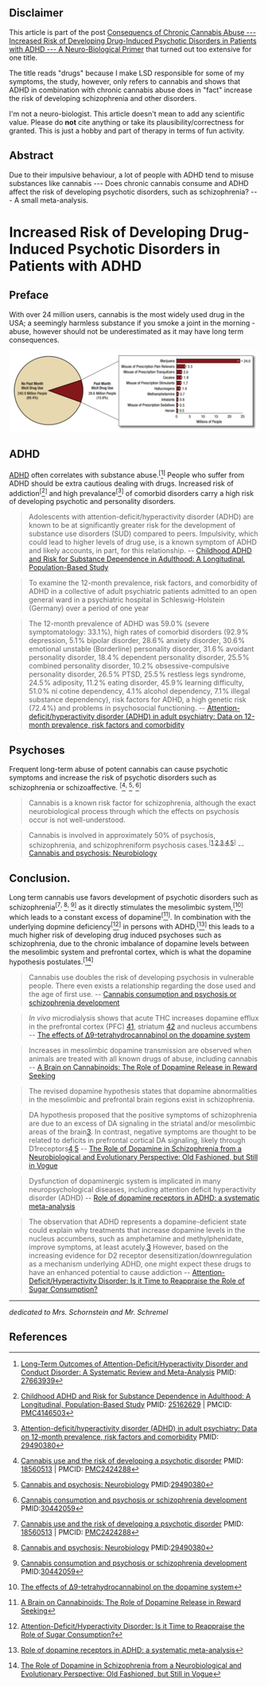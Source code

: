 ## Disclaimer
This article is part of the post [Consequencs of Chronic Cannabis Abuse --- Increased Risk of Developing Drug-Induced Psychotic Disorders in Patients with ADHD --- A Neuro-Biological Primer](https://oxytocin.home.blog/2019/06/27/consequences-of-chronic-drug-abuse/) that turned out too extensive for one title. 

The title reads "drugs" because I make LSD responsible for some of my symptoms, the study, however, only refers to cannabis and shows that ADHD in combination with chronic cannabis abuse does in "fact" increase the risk of developing schizophrenia and other disorders.

I'm not a neuro-biologist. This article doesn't mean to add any scientific value. Please do **not** cite anything or take its plausibility/correctness for granted. This is just a hobby and part of therapy in terms of fun activity.

## Abstract
Due to their impulsive behaviour, a lot of people with ADHD tend to misuse substances like cannabis --- Does chronic cannabis consume and ADHD affect the risk of developing psychotic disorders, such as schizophrenia? --- A small meta-analysis.

# Increased Risk of Developing Drug-Induced Psychotic Disorders in Patients with ADHD
## Preface
With over 24 million users, cannabis is the most widely used drug in the USA; a seemingly harmless substance if you smoke a joint in the morning - abuse, however should not be underestimated as it may have long term consequences.

[![National Survey on Drug Use and Health][cannabis-statistics-image]][cannabis-statistics]

## ADHD
[ADHD] often correlates with substance abuse.<sup>[</sup>[^adhd-substance-misuse]<sup>]</sup> People who suffer from ADHD should be extra cautious dealing with drugs. Increased risk of addiction<sup>[</sup>[^adhd-substance-misuse-2]<sup>]</sup> and high prevalance<sup>[</sup>[^adhd-prevalance]<sup>]</sup> of comorbid disorders carry a high risk of developing psychotic and personality disorders.

> Adolescents with attention-deficit/hyperactivity disorder (ADHD) are known to be at significantly greater risk for the development of substance use disorders (SUD) compared to peers. Impulsivity, which could lead to higher levels of drug use, is a known symptom of ADHD and likely accounts, in part, for this relationship. 
>  -- [Childhood ADHD and Risk for Substance Dependence in Adulthood: A Longitudinal, Population-Based Study]

> To examine the 12-month prevalence, risk factors, and comorbidity of ADHD in a collective of adult psychiatric patients admitted to an open general ward in a psychiatric hospital in Schleswig-Holstein (Germany) over a period of one year

> The 12-month prevalence of ADHD was 59.0 % (severe symptomatology: 33.1 %), high rates of comorbid disorders (92.9 % depression, 5.1 % bipolar disorder, 28.6 % anxiety disorder, 30.6 % emotional unstable (Borderline) personality disorder, 31.6 % avoidant personality disorder, 18.4 % dependent personality disorder, 25.5 % combined personality disorder, 10.2 % obsessive-compulsive personality disorder, 26.5 % PTSD, 25.5 % restless legs syndrome, 24.5 % adiposity, 11.2 % eating disorder, 45.9 % learning difficulty, 51.0 % ni cotine dependency, 4.1 % alcohol dependency, 7.1 % illegal substance dependency), risk factors for ADHD, a high genetic risk (72.4 %) and problems in psychosocial functioning.
> -- [Attention-deficit/hyperactivity disorder (ADHD) in adult psychiatry: Data on 12-month prevalence, risk factors and comorbidity]

## Psychoses
Frequent long-term abuse of potent cannabis can cause psychotic symptoms and increase the risk of psychotic disorders such as schizophrenia or schizoaffective.
<sup>[</sup>[^cannabis-psychosis-risk-factor]<sup>, </sup>[^cannabis-schizo-evidence]<sup>, </sup>[^cannabis-schizo-risk-value]<sup>]</sup>
 
> Cannabis is a known risk factor for schizophrenia, although the exact neurobiological process through which the effects on psychosis occur is not well-understood.

> Cannabis is involved in approximately 50% of psychosis, schizophrenia, and schizophreniform psychosis cases.<sup>[[1](https://www.ncbi.nlm.nih.gov/pmc/articles/PMC3927252/#ref1),[2](https://www.ncbi.nlm.nih.gov/pmc/articles/PMC3927252/#ref2),[3](https://www.ncbi.nlm.nih.gov/pmc/articles/PMC3927252/#ref3),[4](https://www.ncbi.nlm.nih.gov/pmc/articles/PMC3927252/#ref4),[5](https://www.ncbi.nlm.nih.gov/pmc/articles/PMC3927252/#ref5)]</sup> 
> --  [Cannabis and psychosis: Neurobiology]

## Conclusion.
Long term cannabis use favors development of psychotic disorders such as schizophrenia<sup>[</sup>[^cannabis-psychosis-risk-factor]<sup>, </sup>[^cannabis-schizo-evidence]<sup>, </sup>[^cannabis-schizo-risk-value]<sup>]</sup> as it directly stimulates the mesolimbic system,<sup>[</sup>[^cannabis-effects-thc]<sup>]</sup> which leads to a constant excess of dopamine<sup>[</sup>[^cannabis-dopamine]<sup>]</sup>. In combination with the underlying dopmine deficiency<sup>[</sup>[^adhd-sugar]<sup>]</sup> in persons with ADHD,<sup>[</sup>[^adhd-dopa]<sup>]</sup> this leads to a much higher risk of developing drug induced psychoses such as schizophrenia, due to the chronic imbalance of dopamine levels between the mesolimbic system and prefrontal cortex, which is what the dopamine hypothesis postulates.<sup>[</sup>[^schizo-role-dopamine]<sup>]</sup>

> Cannabis use doubles the risk of developing psychosis in vulnerable people. There even exists a relationship regarding the dose used and the age of first use.
 -- [Cannabis consumption and psychosis or schizophrenia development]
 
> *In vivo* microdialysis shows that acute THC increases dopamine efflux in the prefrontal cortex (PFC) [41](https://www.ncbi.nlm.nih.gov/pmc/articles/PMC5123717/#R41), striatum [42](https://www.ncbi.nlm.nih.gov/pmc/articles/PMC5123717/#R42) and nucleus accumbens
> -- [The effects of Δ9-tetrahydrocannabinol on the dopamine system]

> Increases in mesolimbic dopamine transmission are observed when animals are treated with all known drugs of abuse, including cannabis
> -- [A Brain on Cannabinoids: The Role of Dopamine Release in Reward Seeking]

> The revised dopamine hypothesis states that dopamine abnormalities in the mesolimbic and prefrontal brain regions exist in schizophrenia.

> DA hypothesis proposed that the positive symptoms of schizophrenia are due to an excess of DA signaling in the striatal and/or mesolimbic areas of the brain[3](https://www.ncbi.nlm.nih.gov/pmc/articles/PMC3635536/#R3). In contrast, negative symptoms are thought to be related to deficits in prefrontal cortical DA signaling, likely through D1receptors[4](https://www.ncbi.nlm.nih.gov/pmc/articles/PMC3635536/#R4),[5](https://www.ncbi.nlm.nih.gov/pmc/articles/PMC3635536/#R5)
>  -- [The Role of Dopamine in Schizophrenia from a Neurobiological and Evolutionary Perspective: Old Fashioned, but Still in Vogue]

> Dysfunction of dopaminergic system is implicated in many neuropsychological diseases, including attention deficit hyperactivity disorder (ADHD)
> -- [Role of dopamine receptors in ADHD: a systematic meta-analysis]

> The observation that ADHD represents a dopamine-deficient state could explain why treatments that increase dopamine levels in the nucleus accumbens, such as amphetamine and methylphenidate, improve symptoms, at least acutely.[3](https://www.ncbi.nlm.nih.gov/pmc/articles/PMC3598008/#R3) However, based on the increasing evidence for D2 receptor desensitization/downregulation as a mechanism underlying ADHD, one might expect these drugs to have an enhanced potential to cause addiction
>  -- [Attention-Deficit/Hyperactivity Disorder: Is it Time to Reappraise the Role of Sugar Consumption?]


<!-- images -->
[cannabis-statistics-image]:https://github.com/C5H8NNaO4/effects-of-chronic-cannabinoid-abuse/raw/master/cannabis-statistics.png
[cannabis-statistics]:https://www.samhsa.gov/data/sites/default/files/NSDUH-FFR1-2016/NSDUH-FFR1-2016.pdf

<!-- ADHD --> 
[ADHD]:https://en.wikipedia.org/wiki/Attention_deficit_hyperactivity_disorder

[^adhd-substance-misuse]:[Long-Term Outcomes of Attention-Deficit/Hyperactivity Disorder and Conduct Disorder: A Systematic Review and Meta-Analysis]
PMID: [27663939](https://www.ncbi.nlm.nih.gov/pubmed/27663939)
[^adhd-substance-misuse-2]:[Childhood ADHD and Risk for Substance Dependence in Adulthood: A Longitudinal, Population-Based Study]
PMID:  [25162629](https://www.ncbi.nlm.nih.gov/pubmed/25162629) | PMCID:  [PMC4146503]
[^adhd-dopamine]: [Attention-deficit-hyperactivity disorder and reward deficiency syndrome] - 
PMID: [19183781](https://www.ncbi.nlm.nih.gov/pubmed/19183781)  | PMCID: [PMC2626918]
[^adhd-prevalance]:[Attention-deficit/hyperactivity disorder (ADHD) in adult psychiatry: Data on 12-month prevalence, risk factors and comorbidity]
PMID: [29490380](https://www.ncbi.nlm.nih.gov/pubmed/29490380)

[^adhd-dopa]:[Role of dopamine receptors in ADHD: a systematic meta-analysis]
[^adhd-sugar]:[Attention-Deficit/Hyperactivity Disorder: Is it Time to Reappraise the Role of Sugar Consumption?]

[Attention-deficit/hyperactivity disorder (ADHD) in adult psychiatry: Data on 12-month prevalence, risk factors and comorbidity]:https://www.ncbi.nlm.nih.gov/pubmed/29490380
[Childhood ADHD and Risk for Substance Dependence in Adulthood: A Longitudinal, Population-Based Study]:https://www.ncbi.nlm.nih.gov/pmc/articles/PMC4146503/
 [Long-Term Outcomes of Attention-Deficit/Hyperactivity Disorder and Conduct Disorder: A Systematic Review and Meta-Analysis]:https://en.wikipedia.org/wiki/Attention_deficit_hyperactivity_disorder#cite_note-16
[Attention-deficit-hyperactivity disorder and reward deficiency syndrome]: https://www.ncbi.nlm.nih.gov/pmc/articles/PMC2626918/
[Attention-Deficit/Hyperactivity Disorder: Is it Time to Reappraise the Role of Sugar Consumption?]:https://www.ncbi.nlm.nih.gov/pmc/articles/PMC3598008/
[Role of dopamine receptors in ADHD: a systematic meta-analysis]:https://www.ncbi.nlm.nih.gov/pubmed/22610946

[^cannabis-psychosis-risk-factor]: [Cannabis use and the risk of developing a psychotic disorder]
PMID:  [18560513](https://www.ncbi.nlm.nih.gov/pubmed/18560513) | PMCID: [PMC2424288]
[^cannabis-schizo-evidence]: [Cannabis and psychosis: Neurobiology]
PMID:[29490380][Cannabis and psychosis: Neurobiology]
[^cannabis-schizo-risk-value]:[Cannabis consumption and psychosis or schizophrenia development]
PMID:[30442059][Cannabis consumption and psychosis or schizophrenia development]

[^cannabis-effects-thc]:[The effects of Δ9-tetrahydrocannabinol on the dopamine system]
[^cannabis-dopamine]:[A Brain on Cannabinoids: The Role of Dopamine Release in Reward Seeking]
[^schizo-role-dopamine]:[The Role of Dopamine in Schizophrenia from a Neurobiological and Evolutionary Perspective: Old Fashioned, but Still in Vogue]


[Cannabis use and the risk of developing a psychotic disorder]:https://www.ncbi.nlm.nih.gov/pmc/articles/PMC2424288/
[Cannabis and psychosis: Neurobiology]:https://www.ncbi.nlm.nih.gov/pubmed/29490380
[Cannabis consumption and psychosis or schizophrenia development]:https://www.ncbi.nlm.nih.gov/pubmed/30442059
[The effects of Δ9-tetrahydrocannabinol on the dopamine system]:https://www.ncbi.nlm.nih.gov/pmc/articles/PMC5123717/
[The Role of Dopamine in Schizophrenia from a Neurobiological and Evolutionary Perspective: Old Fashioned, but Still in Vogue]:https://www.ncbi.nlm.nih.gov/pmc/articles/PMC4032934/
[A Brain on Cannabinoids: The Role of Dopamine Release in Reward Seeking]:https://www.ncbi.nlm.nih.gov/pmc/articles/PMC3405830/

<!--- PMC IDS --> 
[PMC2424288]:https://www.ncbi.nlm.nih.gov/pmc/articles/PMC2424288/pdf/wpa020068.pdf
[PMC2626918]:https://www.ncbi.nlm.nih.gov/pmc/articles/PMC2626918/pdf/NDT-4-893.pdf
[PMC4146503]:https://www.ncbi.nlm.nih.gov/pmc/articles/PMC4146503/pdf/pone.0105640.pdf

---
*dedicated to Mrs. Schornstein and Mr. Schremel*
## References


<!--stackedit_data:
eyJwcm9wZXJ0aWVzIjoidGl0bGU6ID4tXG4gIEluY3JlYXNlZC
BSaXNrIG9mIERldmVsb3BpbmcgRHJ1Zy1JbmR1Y2VkIFBzeWNo
b3RpYyBEaXNvcmRlcnMgaW4gUGF0aWVudHMgd2l0aFxuICBBRE
hEXG5hdXRob3I6IE1vcml0eiBSb2Vzc2xlclxudGFnczogJ2Nh
bm5hYmlzLCBhZGhkLCByaXNrLCBwc3ljaG9zZXMsIHNjaGl6b3
BocmVuaWEnXG5jYXRlZ29yaWVzOiAnTmV1cm9zY2llbmNlLCBN
ZXRhLUFuYWx5c2lzJ1xuZXhjZXJwdDogPi1cbiAgRHVlIHRvIH
RoZWlyIGltcHVsc2l2ZSBiZWhhdmlvdXIgYSBsb3Qgb2YgcGVv
cGxlIHdpdGggQURIRCB0ZW5kIHRvIG1pc3VzZVxuICBzdWJzdG
FuY2VzIGxpa2UgY2FubmFiaXMg4oCUIERvZXMgY2hyb25pYyBj
YW5uYWJpcyBjb25zdW1lIGFuZCBBREhEIGFmZmVjdCB0aGVcbi
AgcmlzayBvZiBkZXZlbG9waW5nIHBzeWNob3RpYyBkaXNvcmRl
cnMgc3VjaCBhcyBzY2hpem9waHJlbmlhPyDigJQgQSBzbWFsbF
xuICBtZXRhLWFuYWx5c2lzLlxuIiwiaGlzdG9yeSI6Wy0xMzI1
MTUxNTQ2LDQyNTY4OTgwNiwtNTY5NjMwOTk0LDk4MjIwNTg2NS
wxODk0ODA5MDExLDIwNDQxMzQ2NDQsLTEwMjQ1ODEyMTYsLTM5
Mzk0Njk0Myw1MTg4ODI4MzFdfQ==
-->